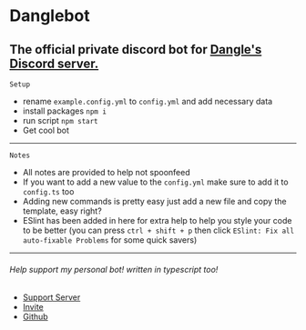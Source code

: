 # Danglebot
The official private discord bot for [Dangle's Discord server.](https://discord.gg/gtjevkC)
---

```Setup```

- rename `example.config.yml` to `config.yml` and add necessary data
- install packages `npm i`
- run script `npm start`
- Get cool bot

---

```Notes```
- All notes are provided to help not spoonfeed
- If you want to add a new value to the `config.yml` make sure to add it to `config.ts` too
- Adding new commands is pretty easy just add a new file and copy the template, easy right?
- ESlint has been added in here for extra help to help you style your code to be better (you can press `ctrl + shift + p` then click `ESlint: Fix all auto-fixable Problems` for some quick savers)
---

###### Help support my personal bot! written in typescript too!
- [Support Server](https://support.bucketbot.dev)
- [Invite](https://invite.bucketbot.dev)
- [Github](https://github.com/KingOKarma/KFCBoy)
